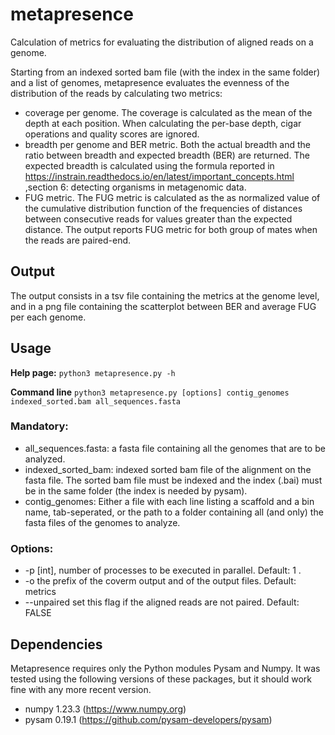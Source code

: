 # metapresence
Calculation of metrics for evaluating the distribution of aligned reads on a genome.

Starting from an indexed sorted bam file (with the index in the same folder) and a list of genomes, metapresence evaluates the evenness of the distribution of the reads by calculating two metrics:
- coverage per genome. The coverage is calculated as the mean of the depth at each position. When calculating the per-base depth, cigar operations and quality scores are ignored.
- breadth per genome and BER metric.  Both the actual breadth and the ratio between breadth and expected breadth (BER) are returned. The expected breadth is calculated using the formula reported in https://instrain.readthedocs.io/en/latest/important_concepts.html ,section 6: detecting organisms in metagenomic data.
- FUG metric. The FUG metric is calculated as the as normalized value of the cumulative distribution function of the frequencies of distances between consecutive reads for values greater than the expected distance. The output reports FUG metric for both group of mates when the reads are paired-end. 

## Output

The output consists in a tsv file containing the metrics at the genome level, and in a png file containing the scatterplot between BER and average FUG per each genome.

## Usage
**Help page:**
  `python3 metapresence.py -h`
  
**Command line**
   `python3 metapresence.py [options] contig_genomes indexed_sorted.bam all_sequences.fasta`

### Mandatory:
- all_sequences.fasta: a fasta file containing all the genomes that are to be analyzed. 
- indexed_sorted_bam: indexed sorted bam file of the alignment on the fasta file. The sorted bam file must be indexed and the index (.bai) must be in the same
  folder (the index is needed by pysam). 
- contig_genomes: Either a file with each line listing a scaffold and a bin name, tab-seperated, or the path to a folder containing all (and only) the fasta files of the genomes to analyze. 

### Options:
- -p [int], number of processes to be executed in parallel. Default: 1 .
- -o the prefix of the coverm output and of the output files. Default: metrics
- --unpaired set this flag if the aligned reads are not paired. Default: FALSE
## Dependencies
Metapresence requires only the Python modules Pysam and Numpy. It was tested using the following versions of these packages, but it should work fine with any more recent version.
- numpy 1.23.3 (https://www.numpy.org)
- pysam 0.19.1 (https://github.com/pysam-developers/pysam)



